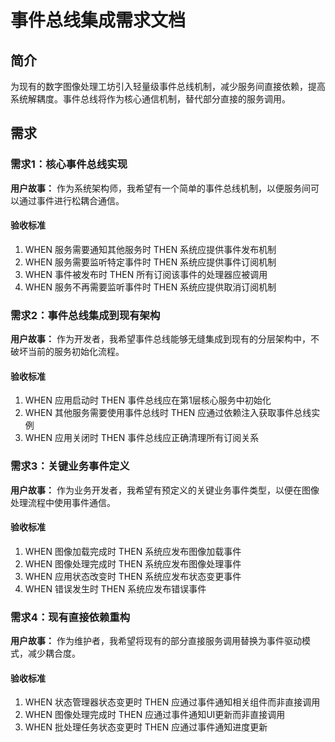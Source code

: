 # 事件总线集成需求文档

## 简介

为现有的数字图像处理工坊引入轻量级事件总线机制，减少服务间直接依赖，提高系统解耦度。事件总线将作为核心通信机制，替代部分直接的服务调用。

## 需求

### 需求1：核心事件总线实现

**用户故事：** 作为系统架构师，我希望有一个简单的事件总线机制，以便服务间可以通过事件进行松耦合通信。

#### 验收标准

1. WHEN 服务需要通知其他服务时 THEN 系统应提供事件发布机制
2. WHEN 服务需要监听特定事件时 THEN 系统应提供事件订阅机制
3. WHEN 事件被发布时 THEN 所有订阅该事件的处理器应被调用
4. WHEN 服务不再需要监听事件时 THEN 系统应提供取消订阅机制

### 需求2：事件总线集成到现有架构

**用户故事：** 作为开发者，我希望事件总线能够无缝集成到现有的分层架构中，不破坏当前的服务初始化流程。

#### 验收标准

1. WHEN 应用启动时 THEN 事件总线应在第1层核心服务中初始化
2. WHEN 其他服务需要使用事件总线时 THEN 应通过依赖注入获取事件总线实例
3. WHEN 应用关闭时 THEN 事件总线应正确清理所有订阅关系

### 需求3：关键业务事件定义

**用户故事：** 作为业务开发者，我希望有预定义的关键业务事件类型，以便在图像处理流程中使用事件通信。

#### 验收标准

1. WHEN 图像加载完成时 THEN 系统应发布图像加载事件
2. WHEN 图像处理完成时 THEN 系统应发布图像处理事件
3. WHEN 应用状态改变时 THEN 系统应发布状态变更事件
4. WHEN 错误发生时 THEN 系统应发布错误事件

### 需求4：现有直接依赖重构

**用户故事：** 作为维护者，我希望将现有的部分直接服务调用替换为事件驱动模式，减少耦合度。

#### 验收标准

1. WHEN 状态管理器状态变更时 THEN 应通过事件通知相关组件而非直接调用
2. WHEN 图像处理完成时 THEN 应通过事件通知UI更新而非直接调用
3. WHEN 批处理任务状态变更时 THEN 应通过事件通知进度更新